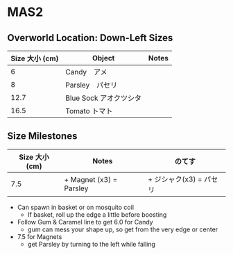 # MAS2

Overworld Location: Down-Left
Sizes
---
| Size 大小 (cm) | Object                 | Notes |
| -------------- | ---------------------- | ----- |
| 6              | Candy　アメ            |       |
| 8              | Parsley　パセリ        |       |
| 12.7           | Blue Sock アオクツシタ |       |
| 16.5           | Tomato トマト          |       |

Size Milestones
---
| Size 大小 (cm) | Notes                   | のてす                  |
| -------------- | ----------------------- | ----------------------- |
| 7.5            | + Magnet (x3) = Parsley | + ジシャク(x3) = パセリ |

- Can spawn in basket or on mosquito coil
	- If basket, roll up the edge a little before boosting
- Follow Gum & Caramel line to get 6.0 for Candy
	- gum can mess your shape up, so get from the very edge or center
- 7.5 for Magnets
	- get Parsley by turning to the left while falling

